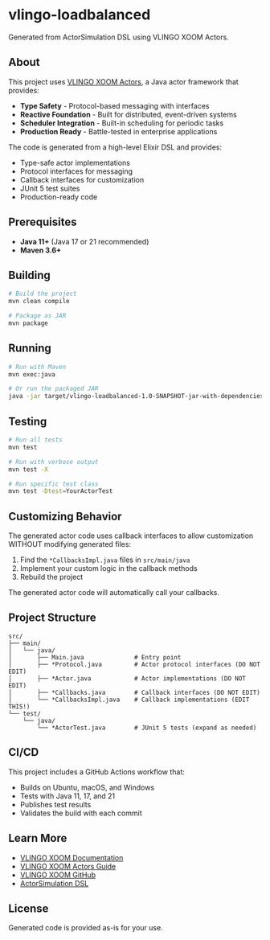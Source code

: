 # vlingo-loadbalanced

Generated from ActorSimulation DSL using VLINGO XOOM Actors.

## About

This project uses [VLINGO XOOM Actors](https://docs.vlingo.io/xoom-actors), a Java actor framework that provides:

- **Type Safety** - Protocol-based messaging with interfaces
- **Reactive Foundation** - Built for distributed, event-driven systems
- **Scheduler Integration** - Built-in scheduling for periodic tasks
- **Production Ready** - Battle-tested in enterprise applications

The code is generated from a high-level Elixir DSL and provides:
- Type-safe actor implementations
- Protocol interfaces for messaging
- Callback interfaces for customization
- JUnit 5 test suites
- Production-ready code

## Prerequisites

- **Java 11+** (Java 17 or 21 recommended)
- **Maven 3.6+**

## Building

```bash
# Build the project
mvn clean compile

# Package as JAR
mvn package
```

## Running

```bash
# Run with Maven
mvn exec:java

# Or run the packaged JAR
java -jar target/vlingo-loadbalanced-1.0-SNAPSHOT-jar-with-dependencies.jar
```

## Testing

```bash
# Run all tests
mvn test

# Run with verbose output
mvn test -X

# Run specific test class
mvn test -Dtest=YourActorTest
```

## Customizing Behavior

The generated actor code uses callback interfaces to allow customization WITHOUT
modifying generated files:

1. Find the `*CallbacksImpl.java` files in `src/main/java`
2. Implement your custom logic in the callback methods
3. Rebuild the project

The generated actor code will automatically call your callbacks.

## Project Structure

```
src/
├── main/
│   └── java/
│       ├── Main.java              # Entry point
│       ├── *Protocol.java         # Actor protocol interfaces (DO NOT EDIT)
│       ├── *Actor.java            # Actor implementations (DO NOT EDIT)
│       ├── *Callbacks.java        # Callback interfaces (DO NOT EDIT)
│       └── *CallbacksImpl.java    # Callback implementations (EDIT THIS!)
└── test/
    └── java/
        └── *ActorTest.java        # JUnit 5 tests (expand as needed)
```

## CI/CD

This project includes a GitHub Actions workflow that:
- Builds on Ubuntu, macOS, and Windows
- Tests with Java 11, 17, and 21
- Publishes test results
- Validates the build with each commit

## Learn More

- [VLINGO XOOM Documentation](https://docs.vlingo.io/)
- [VLINGO XOOM Actors Guide](https://docs.vlingo.io/xoom-actors)
- [VLINGO XOOM GitHub](https://github.com/vlingo)
- [ActorSimulation DSL](https://github.com/yourusername/gen_server_virtual_time)

## License

Generated code is provided as-is for your use.
